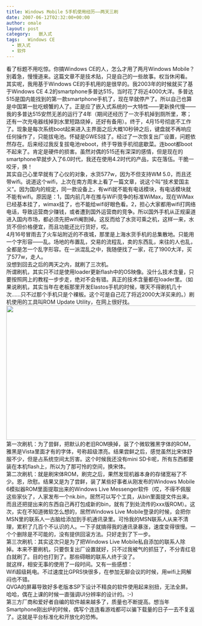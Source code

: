 ```yaml
---
title: Windows Mobile 5手机使用经历——两天三刷
date: 2007-06-12T02:32:00+00:00
author: omale
layout: post
category:   嵌入式  
tags:   Windows CE
  - 嵌入式
  - 软件
---
```

<div>
  <div>
    看了标题不用吃惊。你搞Windows CE的人，怎么才用了两月Windows Mobile？别着急，慢慢道来。这篇文章不是技术贴，只是自己的一些故事。权当休闲看。
  </div>
  
  <div>
     
  </div>
  
  <div>
    其实呢，我用基于Windows CE的手机用的是很早的。我2003年的时候就买了基于Windows CE 4.2的smartphone多普达515，当时花了将近4000大洋。多普达515是国内能找到的第一款smartphone手机了，现在早就停产了。所以自己也算是中国第一批吃螃蟹的人了。正是应了嵌入式系统的一大特性——更新换代慢——我的多普达515安然无恙的运行了4年（期间还经历了一次手机掉到厕所里，寒；还有一次充电器线掉到水里短路烧掉，还好有备用）。终于，4月15号彻底不工作了。现象是每次系统boot起来进入主界面之后大概10秒钟之后，键盘就不再响应任何操作了，只能拔电池。怀疑是GWES挂了。经过了一次恢复出厂设置，问题依然存在。后来经过我反复拔电池reboot，终于导致手机彻底歇菜。连boot都boot不起来了。肯定是硬件的损害。虽然对偶的515还有深深的感情，但是现在的smartphone早就步入了6.0时代，我还在使用4.2时代的产品，实在落伍。干脆一咬牙，换！
  </div>
  
  <div>
     
  </div>
  
  <div>
    其实自己心里早就有了心仪的对象，水货577w，因为不但支持WM 5.0，而且还带wifi。说道这个wifi，上次在南方周末上看了一篇文章，说这个叫“技术爱国主义”。因为国内的规定，同一款设备上，有wifi就不能有电话模块，有电话模块就不能有wifi。原因是：1，国内前几年在推与WiFi竞争的标准WiMax，现在WiMax已经基本挂了，wimax挂了，也不能给wifi好眼色看。2，担心大家都用wifi打网络电话，导致运营商少赚钱，或者遭到国外运营商的竞争。所以国外手机从正规渠道进入国内市场，都必须先把wifi阉割掉。这反而给了水货可乘之机，这样一来，水货不但价格便宜，而且功能还比行货好，哎。
  </div>
  
  <div>
     
  </div>
  
  <div>
    4月16号冒雨去了火车站附近的不夜城，那里是上海水货手机的总集散地。只能用一个字形容——乱。场地的布置乱，交易的流程乱，卖的东西乱，来往的人也乱，全都是怎一个乱字形容。在一派混乱之中，我随便找了一家，花了1900大洋，买了577w，走人。
  </div>
  
  <div>
     
  </div>
  
  <div>
    没想到回去之后的两天之内，就刷了三次机。
  </div>
  
  <div>
     
  </div>
  
  <div>
    所谓刷机，其实只不过是使用loader更新flash中的OS映像。没什么技术含量，只要按照网上的教程一步步走，绝对不会有错。真正的技术含量都在loader里。（如果说刷机，其实当年在老板那里开发Elastos手机的时候，哪天不得刷机几十次……只不过那个手机只是个裸板。这个可是自己花了将近2000大洋买来的。）刷机使用的工具叫ROM Update Utility，在网上很好找。
  </div>
  
  <div>
     
  </div>
  
  <div>
    <img height=358 src="http://images.blogcn.com/2007/6/12/2/omale,20070612023211143.JPG" width=560 border=0>
  </div>
  
  <div>
     
  </div>
  
  <div>
    第一次刷机：为了尝鲜，把默认的老旧ROM换掉，装了个微软雅黑字体的ROM，雅黑是Vista里面才有的字体，号称超级漂亮。结果尝鲜之后，感觉虽然比宋体舒服不少，但是占系统空间太厉害。这个时候我还没有mini SD卡呢，所有东西都要装在本机flash上，所以为了那可怜的空间，换宋体。
  </div>
  
  <div>
     
  </div>
  
  <div>
    第二次刷机：就是刷宋体ROM，刷完之后，果然发现机器本身的存储宽裕了不少。恩，欣慰。结果又是为了尝鲜，装了某些好事者从刚发布的Windows Mobile 6模拟器ROM里面提取出来的Windows Live Messenger软件（哎，不得不佩服这些家伙了，人家发布一个nk.bin，居然可以写个工具，从bin里面提文件出来。而且还把提出来的东西自己再打包成新的bin，就有了到处流传的xxx版ROM）。这次，实在不知道微软怎么想的，居然Windows Live Mobile登录的时候，会把你MSN里的联系人一古脑给添加到手机通讯录里。可怜我的MSN联系人从来不清理，累积了几百个不认识的人。一下子就搞得我的通讯录暴涨，速度变得很慢。一个个删除是不可能的，没有提供回滚方法。只好走到了下一步。
  </div>
  
  <div>
     
  </div>
  
  <div>
    第三次刷机：其实这次只是为了把Windows Live Mobile私自添加的联系人除掉。本来不要刷机，只要恢复出厂设置就好，只不过我被气的抓狂了，不分青红皂白就刷了。目的也打到了。那些碍眼的联系人终于没了。
  </div>
  
  <div>
     
  </div>
  
  <div>
    就这样，相安无事的使用了一段时间。又有一些感想：
  </div>
  
  <div>
    Wifi超级耗电。不过速度比GPRS快很多，在参加无聊会议的时候，用wifi上网解闷也不错。
  </div>
  
  <div>
    QVGA的屏幕导致好多老版本SP下设计不精良的软件使用起来别扭，无法全屏。哈哈，偶在上课的时候一直强调UI分辨率的设计的。:-)
  </div>
  
  <div>
    第三方厂商和爱好者自编的软件越来越多了，质量也不断提高。想当年Smartphone刚出炉的时候，偶写个连连看游戏都可以骗下载量的日子一去不复返了。这就是平台标准化和开放化的恐怖。
  </div>
  
  <div>
     
  </div>
  
  <div>
     
  </div>
</div>